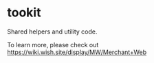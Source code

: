 # tookit

Shared helpers and utility code.

To learn more, please check out https://wiki.wish.site/display/MW/Merchant+Web